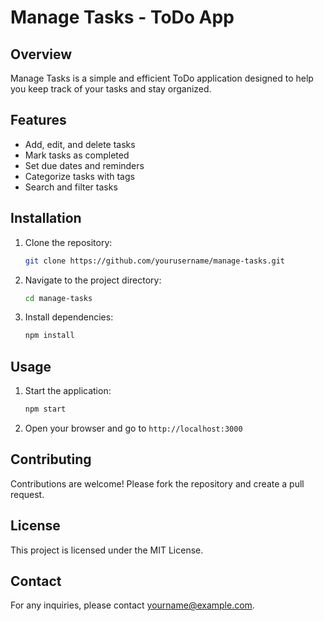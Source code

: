 # Manage Tasks - ToDo App

## Overview

Manage Tasks is a simple and efficient ToDo application designed to help you keep track of your tasks and stay organized.

## Features

- Add, edit, and delete tasks
- Mark tasks as completed
- Set due dates and reminders
- Categorize tasks with tags
- Search and filter tasks

## Installation

1. Clone the repository:
   ```bash
   git clone https://github.com/yourusername/manage-tasks.git
   ```
2. Navigate to the project directory:
   ```bash
   cd manage-tasks
   ```
3. Install dependencies:
   ```bash
   npm install
   ```

## Usage

1. Start the application:
   ```bash
   npm start
   ```
2. Open your browser and go to `http://localhost:3000`

## Contributing

Contributions are welcome! Please fork the repository and create a pull request.

## License

This project is licensed under the MIT License.

## Contact

For any inquiries, please contact [yourname@example.com](mailto:yourname@example.com).
